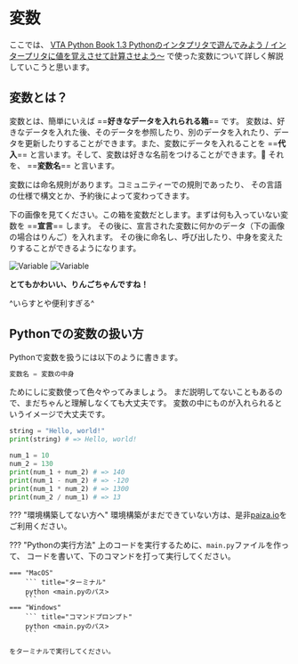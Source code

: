 # 変数

ここでは、 [VTA Python Book 1.3 Pythonのインタプリタで遊んでみよう / インタープリタに値を覚えさせて計算させよう～](/chapter-1/1.3.0-interpreter/#_12) で使った変数について詳しく解説していこうと思います。

## 変数とは？

変数とは、簡単にいえば ==**好きなデータを入れられる箱**== です。
変数は、好きなデータを入れた後、そのデータを参照したり、別のデータを入れたり、データを更新したりすることができます。また、変数にデータを入れることを ==**代入**== と言います。そして、変数は好きな名前をつけることができます。:pencil: それを、 ==**変数名**== と言います。

変数には命名規則があります。コミュニティーでの規則であったり、
その言語の仕様で構文とか、予約後によって変わってきます。

下の画像を見てください。この箱を変数だとします。まずは何も入っていない変数を ==**宣言**== します。
その後に、宣言された変数に何かのデータ（下の画像の場合はりんご）を入れます。
その後に命名し、呼び出したり、中身を変えたりすることができるようになります。

![Variable](/images/variable/variable-light-mode.png#only-light)
![Variable](/images/variable/variable-dark-mode.png#only-dark)

**とてもかわいい、りんごちゃんですね！**

^いらすとや便利すぎる^

## Pythonでの変数の扱い方

Pythonで変数を扱うには以下のように書きます。
```py title=""
変数名 = 変数の中身
```
ためにしに変数使って色々やってみましょう。
まだ説明してないこともあるので、まだちゃんと理解しなくても大丈夫です。
変数の中にものが入れられるというイメージで大丈夫です。

```py title="main.py"
string = "Hello, world!"
print(string) # => Hello, world!

num_1 = 10
num_2 = 130
print(num_1 + num_2) # => 140
print(num_1 - num_2) # => -120
print(num_1 * num_2) # => 1300
print(num_2 / num_1) # => 13
```

??? "環境構築してない方へ"
        環境構築がまだできていない方は、是非[paiza.io](https://paiza.io/ja)をご利用ください。

??? "Pythonの実行方法"
    上のコードを実行するために、`main.py`ファイルを作って、
    コードを書いて、下のコマンドを打って実行してください。

    === "MacOS"
        ``` title="ターミナル"
        python <main.pyのパス>
        ```
    === "Windows"
        ``` title="コマンドプロンプト"
        python <main.pyのパス>
        ```

    をターミナルで実行してください。



